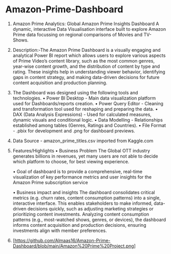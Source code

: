# Amazon-Prime-Dashboard
1. Amazon Prime Analytics: Global Amazon Prime Insights Dashboard
 A dynamic, interactive Data Visualisation interface built to explore Amazon Prime data focussing on regional comparisons of Movies and TV-Shows.

2. Description:-The Amazon Prime Dashboard is a visually engaging and analytical Power BI report which allows users to explore various aspects of Prime Video’s content library, such as the most common genres, year-wise content growth, and the distribution of content by type and rating. These insights help in understanding viewer behavior, identifying gaps in content strategy, and making data-driven decisions for future content acquisition and production planning.

  
3. The Dashboard was designed using the following tools and technologies.
  • Power BI Desktop - Main data visualization platform used for Dashboards/reports creation.
  • Power Query Editor - Cleaning and transformation tool used for reshaping and preparing the data.
  • DAX (Data Analysis Expressions) - Used for calculated measures, dynamic visuals and conditional logic.
  • Data Modelling - Relationships established among tables (Genres, Ratings and Countries).
  • File Format - .pbix for development and .png for dashboard previews.

4. Data Source - amazon_prime_titles.csv imported from Kaggle.com

5. Features/Highlights
   • Business Problem
The Global OTT industry generates billions in revenues, yet many users are not able to decide which platform to choose, for best viewing experience.

    • Goal of dashboard is to provide a comprehensive, real-time visualization of key performance metrics and user insights 
    for the Amazon Prime subscription service

    • Business impact and insights 
    The dashboard consolidates critical metrics (e.g. churn rates, content consumption patterns) into a single, interactive 
    interface. This enables stakeholders to make informed, data-driven decisions quickly, such as adjusting marketing 
    strategies or prioritizing content investments.
    Analyzing content consumption patterns (e.g., most-watched shows, genres, or devices), the dashboard informs content 
    acquisition and production decisions, ensuring investments align with member preferences.

6.  [https://github.com/Almaas16/Amazon-Prime-Dashboard/blob/main/Amazon%20Prime%20Project.png]
   
  
